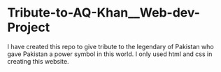 # Tribute-to-AQ-Khan__Web-dev-Project
I have created this repo to give tribute to the legendary of Pakistan who gave Pakistan a power symbol in this world.  I only used html and css in creating this website.
